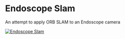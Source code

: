 # Endoscope Slam

An attempt to apply ORB SLAM to an Endoscope camera

[![Endoscope Slam](http://img.youtube.com/vi/knPsiu65HE8/0.jpg)](https://www.youtube.com/watch?v=knPsiu65HE8&t=15s)
